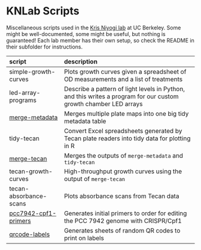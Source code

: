 KNLab Scripts
=============

Miscellaneous scripts used in the [Kris Niyogi lab][1] at UC Berkeley.
Some might be well-documented, some might be useful, but nothing is guaranteed!
Each lab member has their own setup, so check the README in their subfolder for instructions.

| script | description |
|:-------|:------------|
| simple-growth-curves | Plots growth curves given a spreadsheet of OD measurements and a list of treatments
| led-array-programs | Describe a pattern of light levels in Python, and this writes a program for our custom growth chamber LED arrays
| [merge-metadata](jeff/qrlabels/) | Merges multiple plate maps into one big tidy metadata table
| tidy-tecan | Convert Excel spreadsheets generated by Tecan plate readers into tidy data for plotting in R
| [merge-tecan](jeff/mergetecan/) | Merges the outputs of `merge-metadata` and `tidy-tecan`
| tecan-growth-curves | High-throughput growth curves using the output of `merge-tecan`
| tecan-absorbance-scans | Plots absorbance scans from Tecan data
| [pcc7942-cpf1-primers](jeff/pcc7942-cpf1-primers/) | Generates initial primers to order for editing the PCC 7942 genome with CRISPR/Cpf1
| [qrcode-labels](jeff/qrlabels/) | Generates sheets of random QR codes to print on labels

[1]: http://niyogilab.berkeley.edu
